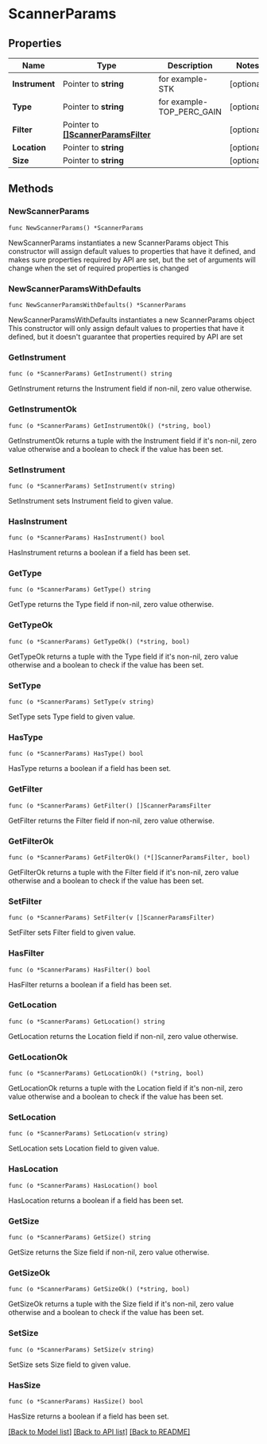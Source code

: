 # ScannerParams

## Properties

Name | Type | Description | Notes
------------ | ------------- | ------------- | -------------
**Instrument** | Pointer to **string** | for example-STK | [optional] 
**Type** | Pointer to **string** | for example-TOP_PERC_GAIN | [optional] 
**Filter** | Pointer to [**[]ScannerParamsFilter**](ScannerParamsFilter.md) |  | [optional] 
**Location** | Pointer to **string** |  | [optional] 
**Size** | Pointer to **string** |  | [optional] 

## Methods

### NewScannerParams

`func NewScannerParams() *ScannerParams`

NewScannerParams instantiates a new ScannerParams object
This constructor will assign default values to properties that have it defined,
and makes sure properties required by API are set, but the set of arguments
will change when the set of required properties is changed

### NewScannerParamsWithDefaults

`func NewScannerParamsWithDefaults() *ScannerParams`

NewScannerParamsWithDefaults instantiates a new ScannerParams object
This constructor will only assign default values to properties that have it defined,
but it doesn't guarantee that properties required by API are set

### GetInstrument

`func (o *ScannerParams) GetInstrument() string`

GetInstrument returns the Instrument field if non-nil, zero value otherwise.

### GetInstrumentOk

`func (o *ScannerParams) GetInstrumentOk() (*string, bool)`

GetInstrumentOk returns a tuple with the Instrument field if it's non-nil, zero value otherwise
and a boolean to check if the value has been set.

### SetInstrument

`func (o *ScannerParams) SetInstrument(v string)`

SetInstrument sets Instrument field to given value.

### HasInstrument

`func (o *ScannerParams) HasInstrument() bool`

HasInstrument returns a boolean if a field has been set.

### GetType

`func (o *ScannerParams) GetType() string`

GetType returns the Type field if non-nil, zero value otherwise.

### GetTypeOk

`func (o *ScannerParams) GetTypeOk() (*string, bool)`

GetTypeOk returns a tuple with the Type field if it's non-nil, zero value otherwise
and a boolean to check if the value has been set.

### SetType

`func (o *ScannerParams) SetType(v string)`

SetType sets Type field to given value.

### HasType

`func (o *ScannerParams) HasType() bool`

HasType returns a boolean if a field has been set.

### GetFilter

`func (o *ScannerParams) GetFilter() []ScannerParamsFilter`

GetFilter returns the Filter field if non-nil, zero value otherwise.

### GetFilterOk

`func (o *ScannerParams) GetFilterOk() (*[]ScannerParamsFilter, bool)`

GetFilterOk returns a tuple with the Filter field if it's non-nil, zero value otherwise
and a boolean to check if the value has been set.

### SetFilter

`func (o *ScannerParams) SetFilter(v []ScannerParamsFilter)`

SetFilter sets Filter field to given value.

### HasFilter

`func (o *ScannerParams) HasFilter() bool`

HasFilter returns a boolean if a field has been set.

### GetLocation

`func (o *ScannerParams) GetLocation() string`

GetLocation returns the Location field if non-nil, zero value otherwise.

### GetLocationOk

`func (o *ScannerParams) GetLocationOk() (*string, bool)`

GetLocationOk returns a tuple with the Location field if it's non-nil, zero value otherwise
and a boolean to check if the value has been set.

### SetLocation

`func (o *ScannerParams) SetLocation(v string)`

SetLocation sets Location field to given value.

### HasLocation

`func (o *ScannerParams) HasLocation() bool`

HasLocation returns a boolean if a field has been set.

### GetSize

`func (o *ScannerParams) GetSize() string`

GetSize returns the Size field if non-nil, zero value otherwise.

### GetSizeOk

`func (o *ScannerParams) GetSizeOk() (*string, bool)`

GetSizeOk returns a tuple with the Size field if it's non-nil, zero value otherwise
and a boolean to check if the value has been set.

### SetSize

`func (o *ScannerParams) SetSize(v string)`

SetSize sets Size field to given value.

### HasSize

`func (o *ScannerParams) HasSize() bool`

HasSize returns a boolean if a field has been set.


[[Back to Model list]](../README.md#documentation-for-models) [[Back to API list]](../README.md#documentation-for-api-endpoints) [[Back to README]](../README.md)


